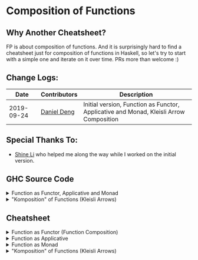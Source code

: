 # Composition of Functions

## Why Another Cheatsheet?

FP is about composition of functions. And it is surprisingly hard to find a cheatsheet just for composition of functions in Haskell, so let's try to start with a simple one and iterate on it over time. PRs more than welcome :)

## Change Logs:

| Date | Contributors | Description |
| ---  | ---          | ---
|2019-09-24 | [Daniel Deng](https://github.com/sinogermany) | Initial version, Function as Functor, Applicative and Monad, Kleisli Arrow Composition

## Special Thanks To:

- [Shine Li](https://github.com/shineli1984) who helped me along the way while I worked on the initial version.

## GHC Source Code

<details>
<summary>Function as Functor, Applicative and Monad</summary>

```haskell
-- | @since 2.01
instance Functor ((->) r) where
    fmap = (.)

-- | @since 2.01
instance Applicative ((->) a) where
    pure = const
    (<*>) f g x = f x (g x)
    liftA2 q f g x = q (f x) (g x)

-- | @since 2.01
instance Monad ((->) r) where
    f >>= k = \ r -> k (f r) r
```

</details>

<details><summary>"Komposition" of Functions (Kleisli Arrows)</summary>

```haskell
-- | Left-to-right composition of Kleisli arrows.
(>=>)       :: Monad m => (a -> m b) -> (b -> m c) -> (a -> m c)
f >=> g     = \x -> f x >>= g

-- | Right-to-left composition of Kleisli arrows. @('>=>')@, with the arguments
-- flipped.
--
-- Note how this operator resembles function composition @('.')@:
--
-- > (.)   ::            (b ->   c) -> (a ->   b) -> a ->   c
-- > (<=<) :: Monad m => (b -> m c) -> (a -> m b) -> a -> m c
(<=<)       :: Monad m => (b -> m c) -> (a -> m b) -> (a -> m c)
(<=<)       = flip (>=>)

```

</details>

## Cheatsheet

<details>
<summary>Function as Functor (Function Composition)</summary>

```haskell
f x = f1 (f2 (f3 (fn x)))

-- composition
f = f1 . f2 . f3 . fn

-- GHC.Base.Functor
-- Usually we just use (.) though.
f = f1 `fmap` f2 `fmap` f3 `fmap` fn
f = f1 <$> f2 <$> f3 <$> fn

-- Control.Arrow
f = f1 <<< f2 <<< f3 <<< fn
f = fn >>> f3 >>> f2 >>> f1

-- Flow
f = f1 <. f2 <. f3 <. fn
f = fn .> f3 .> f2 .> f1
```

```haskell
-- Functor Law
f <$> id == f
id <$> f == f
```

</details>

<details><summary>Function as Applicative</summary>

```haskell
f x = f1 x (f2 x)
f = f1 <*> f2
```

```haskell
f x = g (f1 x) (f2 x) (f3 x) (fn x)

-- Applicative Style
f = g <$> f1 <*> f2 <*> f3 <*> fn
f = g . f1 <*> f2 <*> f3 <*> fn
```

```haskell
f x = g (f1 x) (f2 x) (f3 x) (fn x) x

-- Applicative Style
f = g <$> f1 <*> f2 <*> f3 <*> fn <*> id
```

```haskell
f x = g x (f1 x) (f2 x) (f3 x) (fn x)

-- Applicative Style
f = g <$> id <*> f1 <*> f2 <*> f3 <*> fn
f = g <*> f1 <*> f2 <*> f3 <*> fn
```

</details>

<details><summary>Function as Monad</summary>

```haskell
f x = f1 (f2 x) x
f = f1 =<< f2
f = f2 >>= f1
```

</details>

<details><summary>"Komposition" of Functions (Kleisli Arrows)</summary>

```haskell
-- Definition of an Kleisli Arrow:
f :: Monad m => a -> m b
```

```haskell
-- `f1` and `f2` must return the same Monad instance type.
-- If `f1` returns `[b]`, `f2` must return `[c]`.
-- If `f1` returns `Maybe b`, `f2` must return `Maybe c`.
-- If `f1` returns `IO b`, `f2` must return `IO c`.
f1 :: Monad m => a -> m b
f2 :: Monad m => b -> m c

-- >>= is the monadic binding
f a = f1 a >>= f2
f = f1 >=> f2

f a = f2 =<< f1 a
f = f2 <=< f1
```

```haskell
findUser :: UserID -> Either Err User
getDepartment :: User -> Either Err Department
getManager :: Department -> Either Err User

getManagerByUserID :: UserID -> Either Err User
getManagerByUserID = findUser >=> getDepartment >=> getManager

-- caveat: to use 'fish operator' all monadic functions need to return the same type of monad.
-- In this case above for instance, all functions must return `Either Err <SomeType>`
```

</details>
